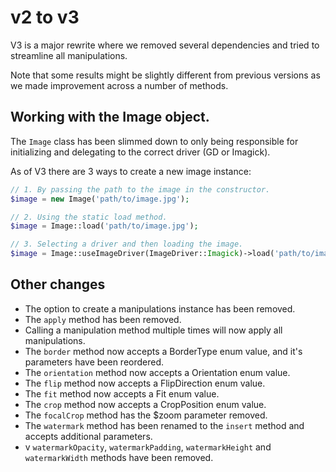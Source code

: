 # v2 to v3
V3 is a major rewrite where we removed several dependencies and tried to streamline all manipulations.

Note that some results might be slightly different from previous versions as we made improvement across a number of methods.

## Working with the Image object.
The `Image` class has been slimmed down to only being responsible for initializing and delegating to the correct driver (GD or Imagick).

As of V3 there are 3 ways to create a new image instance:

```php
// 1. By passing the path to the image in the constructor.
$image = new Image('path/to/image.jpg');

// 2. Using the static load method. 
$image = Image::load('path/to/image.jpg');

// 3. Selecting a driver and then loading the image.
$image = Image::useImageDriver(ImageDriver::Imagick)->load('path/to/image.jpg');
```

## Other changes
- The option to create a manipulations instance has been removed.
- The `apply` method has been removed.
- Calling a manipulation method multiple times will now apply all manipulations.
- The `border` method now accepts a BorderType enum value, and it's parameters have been reordered.
- The `orientation` method now accepts a Orientation enum value.
- The `flip` method now accepts a FlipDirection enum value.
- The `fit` method now accepts a Fit enum value.
- The `crop` method now accepts a CropPosition enum value.
- The `focalCrop` method has the $zoom parameter removed.
- The `watermark` method has been renamed to the `insert` method and accepts additional parameters.
- v `watermarkOpacity`, `watermarkPadding`, `watermarkHeight` and `watermarkWidth` methods have been removed.
